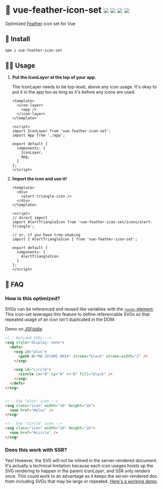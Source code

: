 # 🦢 vue-feather-icon-set <a href="https://npm.im/vue-feather-icon-set"><img src="https://badgen.net/npm/v/vue-feather-icon-set"></a> <a href="https://npm.im/vue-feather-icon-set"><img src="https://badgen.net/npm/dm/vue-feather-icon-set"></a> <a href="https://packagephobia.now.sh/result?p=vue-feather-icon-set"><img src="https://packagephobia.now.sh/badge?p=vue-feather-icon-set"></a> <a href="https://bundlephobia.com/result?p=vue-feather-icon-set"><img src="https://badgen.net/bundlephobia/minzip/vue-feather-icon-set"></a>

Optimized [Feather](https://feathericons.com) icon set for Vue


## :rocket: Install
```sh
npm i vue-feather-icon-set
```

## 👩‍🏫 Usage
1. **Put the _IconLayer_ at the top of your app.**

    The IconLayer needs to be top-level, above any icon usage. It's okay to put it in the app too as long as it's before any icons are used.

    ```vue
    <template>
      <icon-layer>
        <app />
      </icon-layer>
    </template>

    <script>
    import IconLayer from 'vue-feather-icon-set';
    import App from './app';

    export default {
      components: {
        IconLayer,
        App,
      }
    };
    </script>
    ```
2. **Import the icon and use it!**


    ```vue
    <template>
      <div>
        <alert-triangle-icon />
      </div>
    </template>

    <script>
    // direct import
    import AlertTriangleIcon from 'vue-feather-icon-set/icons/alert-triangle';

    // or, if you have tree-shaking
    import { AlertTriangleIcon } from 'vue-feather-icon-set';

    export default {
      components: {
        AlertTriangleIcon
      }
    };
    </script>
    ```

## :raising_hand: FAQ

### How is this optimized?
SVGs can be referenced and reused like variables with the [`<use>` element](https://developer.mozilla.org/en-US/docs/Web/SVG/Element/use). This icon-set leverages this feature to define referencable SVGs so that repeated usage of an icon isn't duplicated in the DOM.

Demo on [JSFiddle](https://jsfiddle.net/hirokiosame/94vbm5pr/)

```html
<!-- Defined SVGs -->
<svg style="display: none">
  <defs>
    <svg id="plus">
      <path d="M8 2V14M2 8H14" stroke="black" stroke-width="2" />
    </svg>

    <svg id="circle">
      <circle cx="8" cy="8" r="8" fill="black" />
    </svg>
  </defs>
</svg>


<!-- Use "plus" icon -->
<svg class="icon" width="16" height="16">
  <use href="#plus" />
</svg>

<!-- Use "circle" icon -->
<svg class="icon" width="16" height="16">
  <use href="#circle" />
</svg>
```

### Does this work with SSR?
Yes! However, the SVG will not be inlined in the server-rendered document. It's actually a technical limitation because each icon usages hoists up the SVG rendering to happen in the parent _IconLayer_, and SSR only renders once. This could work to an advantage as it keeps the server-rendered doc from including SVGs that may be large or repeated. [Here's a working demo](https://github.com/privatenumber/vue-svg-icon-set-ssr-demo).

